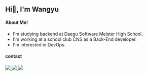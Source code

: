 Hi👋, I'm Wangyu 
--
#### About Me!
* I'm studying backend at Daegu Software Meister High School.
* I'm working at a school club  CNS  as a Back-End developer.
*  I'm interested in DevOps.
#### contact
<a href="mailto:jowangyu75@dgsw.hs.kr"><img src="https://img.shields.io/badge/Gmail-EA4335?style=flat-square&logo=gmail&logoColor=white"/> </a> <a href = "https://www.instagram.com/pea._.06/"><img src="https://img.shields.io/badge/Instagram-E4405F?style=flat-square&logo=Instagram&logoColor=white"/> </a> <a href = "https://my.surfit.io/w/1824561057"><img src="https://img.shields.io/badge/Surfit-0B2343?style=flat-square&logo=Surfit&logoColor=white"/> </a> 
